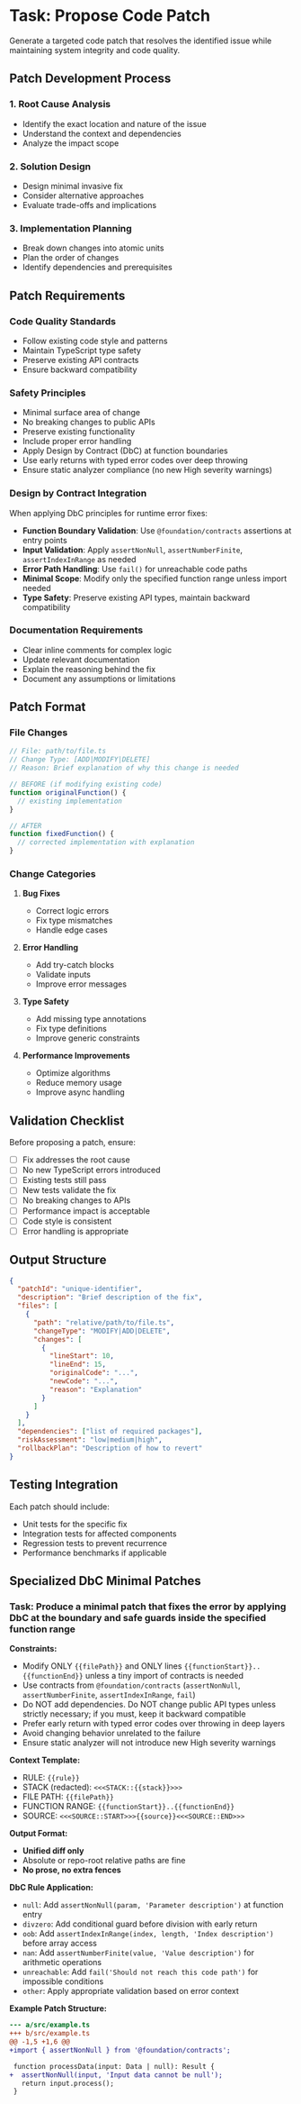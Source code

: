 # Task: Propose Code Patch

Generate a targeted code patch that resolves the identified issue while maintaining system integrity and code quality.

## Patch Development Process

### 1. Root Cause Analysis

- Identify the exact location and nature of the issue
- Understand the context and dependencies
- Analyze the impact scope

### 2. Solution Design

- Design minimal invasive fix
- Consider alternative approaches
- Evaluate trade-offs and implications

### 3. Implementation Planning

- Break down changes into atomic units
- Plan the order of changes
- Identify dependencies and prerequisites

## Patch Requirements

### Code Quality Standards

- Follow existing code style and patterns
- Maintain TypeScript type safety
- Preserve existing API contracts
- Ensure backward compatibility

### Safety Principles

- Minimal surface area of change
- No breaking changes to public APIs
- Preserve existing functionality
- Include proper error handling
- Apply Design by Contract (DbC) at function boundaries
- Use early returns with typed error codes over deep throwing
- Ensure static analyzer compliance (no new High severity warnings)

### Design by Contract Integration

When applying DbC principles for runtime error fixes:

- **Function Boundary Validation**: Use `@foundation/contracts` assertions at entry points
- **Input Validation**: Apply `assertNonNull`, `assertNumberFinite`, `assertIndexInRange` as needed
- **Error Path Handling**: Use `fail()` for unreachable code paths
- **Minimal Scope**: Modify only the specified function range unless import needed
- **Type Safety**: Preserve existing API types, maintain backward compatibility

### Documentation Requirements

- Clear inline comments for complex logic
- Update relevant documentation
- Explain the reasoning behind the fix
- Document any assumptions or limitations

## Patch Format

### File Changes

```typescript
// File: path/to/file.ts
// Change Type: [ADD|MODIFY|DELETE]
// Reason: Brief explanation of why this change is needed

// BEFORE (if modifying existing code)
function originalFunction() {
  // existing implementation
}

// AFTER
function fixedFunction() {
  // corrected implementation with explanation
}
```

### Change Categories

1. **Bug Fixes**
   - Correct logic errors
   - Fix type mismatches
   - Handle edge cases

2. **Error Handling**
   - Add try-catch blocks
   - Validate inputs
   - Improve error messages

3. **Type Safety**
   - Add missing type annotations
   - Fix type definitions
   - Improve generic constraints

4. **Performance Improvements**
   - Optimize algorithms
   - Reduce memory usage
   - Improve async handling

## Validation Checklist

Before proposing a patch, ensure:

- [ ] Fix addresses the root cause
- [ ] No new TypeScript errors introduced
- [ ] Existing tests still pass
- [ ] New tests validate the fix
- [ ] No breaking changes to APIs
- [ ] Performance impact is acceptable
- [ ] Code style is consistent
- [ ] Error handling is appropriate

## Output Structure

```json
{
  "patchId": "unique-identifier",
  "description": "Brief description of the fix",
  "files": [
    {
      "path": "relative/path/to/file.ts",
      "changeType": "MODIFY|ADD|DELETE",
      "changes": [
        {
          "lineStart": 10,
          "lineEnd": 15,
          "originalCode": "...",
          "newCode": "...",
          "reason": "Explanation"
        }
      ]
    }
  ],
  "dependencies": ["list of required packages"],
  "riskAssessment": "low|medium|high",
  "rollbackPlan": "Description of how to revert"
}
```

## Testing Integration

Each patch should include:

- Unit tests for the specific fix
- Integration tests for affected components
- Regression tests to prevent recurrence
- Performance benchmarks if applicable

## Specialized DbC Minimal Patches

### Task: Produce a minimal patch that fixes the error by applying DbC at the boundary and safe guards inside the specified function range

**Constraints:**

- Modify ONLY `{{filePath}}` and ONLY lines `{{functionStart}}..{{functionEnd}}` unless a tiny import of contracts is needed
- Use contracts from `@foundation/contracts` (`assertNonNull`, `assertNumberFinite`, `assertIndexInRange`, `fail`)
- Do NOT add dependencies. Do NOT change public API types unless strictly necessary; if you must, keep it backward compatible
- Prefer early return with typed error codes over throwing in deep layers
- Avoid changing behavior unrelated to the failure
- Ensure static analyzer will not introduce new High severity warnings

**Context Template:**

- RULE: `{{rule}}`
- STACK (redacted): `<<<STACK::{{stack}}>>>`
- FILE PATH: `{{filePath}}`
- FUNCTION RANGE: `{{functionStart}}..{{functionEnd}}`
- SOURCE: `<<<SOURCE::START>>>{{source}}<<<SOURCE::END>>>`

**Output Format:**

- **Unified diff only**
- Absolute or repo-root relative paths are fine
- **No prose, no extra fences**

**DbC Rule Application:**

- `null`: Add `assertNonNull(param, 'Parameter description')` at function entry
- `divzero`: Add conditional guard before division with early return
- `oob`: Add `assertIndexInRange(index, length, 'Index description')` before array access
- `nan`: Add `assertNumberFinite(value, 'Value description')` for arithmetic operations
- `unreachable`: Add `fail('Should not reach this code path')` for impossible conditions
- `other`: Apply appropriate validation based on error context

**Example Patch Structure:**

```diff
--- a/src/example.ts
+++ b/src/example.ts
@@ -1,5 +1,6 @@
+import { assertNonNull } from '@foundation/contracts';

 function processData(input: Data | null): Result {
+  assertNonNull(input, 'Input data cannot be null');
   return input.process();
 }
```
